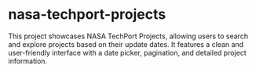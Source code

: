 # nasa-techport-projects
This project showcases NASA TechPort Projects, allowing users to search and explore projects based on their update dates. It features a clean and user-friendly interface with a date picker, pagination, and detailed project information.
